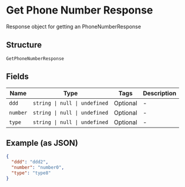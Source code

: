 
# Get Phone Number Response

Response object for getting an PhoneNumberResponse

## Structure

`GetPhoneNumberResponse`

## Fields

| Name | Type | Tags | Description |
|  --- | --- | --- | --- |
| `ddd` | `string \| null \| undefined` | Optional | - |
| `number` | `string \| null \| undefined` | Optional | - |
| `type` | `string \| null \| undefined` | Optional | - |

## Example (as JSON)

```json
{
  "ddd": "ddd2",
  "number": "number0",
  "type": "type8"
}
```

